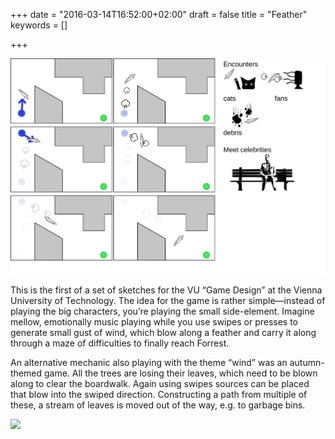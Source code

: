 +++
date = "2016-03-14T16:52:00+02:00"
draft = false
title = "Feather"
keywords = []

+++

<img src="/media/feather_and_waves/feather.svg" class="figure">

This is the first of a set of sketches for the VU “Game Design” at the Vienna University of Technology. The idea for the game is rather simple―instead of playing the big characters, you’re playing the small side-element. Imagine mellow, emotionally music playing while you use swipes or presses to generate small gust of wind, which blow along a feather and carry it along through a maze of difficulties to finally reach Forrest.

<!--more-->

An alternative mechanic also playing with the theme “wind” was an autumn-themed game. All the trees are losing their leaves, which need to be blown along to clear the boardwalk. Again using swipes sources can be placed that blow into the swiped direction. Constructing a path from multiple of these, a stream of leaves is moved out of the way, e.g. to garbage bins.

<img src="/media/feather_and_waves/sketches-3.jpg" class="figure">
